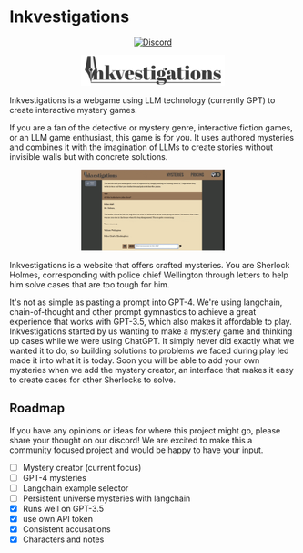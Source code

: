 # Inkvestigations
<p align="center">
  <a href="https://discord.gg/ReHNSbCHpB">
    <img src="https://img.shields.io/discord/1176909898651549756?style=for-the-badge&logo=discord&label=%20Discord&color=%20%237289da" alt="Discord">
  </a>
</p>
<p align="center">
  <img src="/assets/logo.png" width="50%" height="auto">
</p>


Inkvestigations is a webgame using LLM technology (currently GPT) to create interactive mystery games. 

If you are a fan of the detective or mystery genre, interactive fiction games, or an LLM game enthusiast, this game is for you. It uses authored mysteries and combines it with the imagination of LLMs to create stories without invisible walls but with concrete solutions.

<p align="center">
  <img src="/assets/showcase.gif" width="50%" height="auto">
</p>


Inkvestigations is a website that offers crafted mysteries. You are Sherlock Holmes, corresponding with police chief Wellington through letters to help him solve cases that are too tough for him.  

It's not as simple as pasting a prompt into GPT-4. We're using langchain, chain-of-thought and other prompt gymnastics to achieve a great experience that works with GPT-3.5, which also makes it affordable to play. Inkvestigations started by us wanting to make a mystery game and thinking up cases while we were using ChatGPT. It simply never did exactly what we wanted it to do, so building solutions to problems we faced during play led made it into what it is today. Soon you will be able to add your own mysteries when we add the mystery creator, an interface that makes it easy to create cases for other Sherlocks to solve.

## Roadmap
If you have any opinions or ideas for where this project might go, please share your thought on our discord! We are excited to make this a community focused project and would be happy to have your input.


- [ ] Mystery creator (current focus)
- [ ] GPT-4 mysteries
- [ ] Langchain example selector
- [ ] Persistent universe mysteries with langchain
- [x] Runs well on GPT-3.5
- [x] use own API token
- [x] Consistent accusations
- [x] Characters and notes
